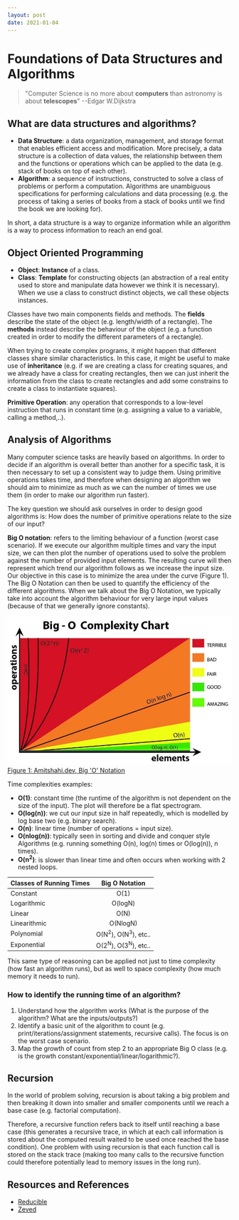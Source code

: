 ```yaml
---
layout: post
date: 2021-01-04
---
```


# Foundations of Data Structures and Algorithms

> "Computer Science is no more about **computers** than astronomy is about **telescopes**"
> --Edgar W.Dijkstra

## What are data structures and algorithms?
- **Data Structure**: a data organization, management, and storage format that enables efficient access and modification. More precisely, a data structure is a collection of data values, the relationship between them and the functions or operations which can be applied to the data (e.g. stack of books on top of each other).
- **Algorithm**: a sequence of instructions, constructed to solve a class of problems or perform a computation. Algorithms are unambiguous specifications for performing calculations and data processing (e.g. the process of taking a series of books from a stack of books until we find the book we are looking for).

In short, a data structure is a way to organize information while an algorithm is a way to process information to reach an end goal.

## Object Oriented Programming

- **Object**: **Instance** of a class.
- **Class**: **Template** for constructing objects (an abstraction of a real entity used to store and manipulate data however we think it is necessary). When we use a class to construct distinct objects, we call these objects instances.

Classes have two main components fields and methods. The **fields** describe the state of the object (e.g. length/width of a rectangle). The **methods** instead describe the behaviour of the object (e.g. a function created in order to modify the different parameters of a rectangle).

When trying to create complex programs, it might happen that different classes share similar characteristics. In this case, it might be useful to make use of **inheritance** (e.g. if we are creating a class for creating squares, and we already have a class for creating rectangles, then we can just inherit the information from the class to create rectangles and add some constrains to create a class to instantiate squares).

**Primitive Operation**: any operation that corresponds to a low-level instruction that runs in constant time (e.g. assigning a value to a variable, calling a method,..).

## Analysis of Algorithms

Many computer science tasks are heavily based on algorithms. In order to decide if an algorithm is overall better than another for a specific task, it is then necessary to set up a consistent way to judge them. Using primitive operations takes time, and therefore when designing an algorithm we should aim to minimize as much as we can the number of times we use them (in order to make our algorithm run faster).

The key question we should ask ourselves in order to design good algorithms is: How does the number of primitive operations relate to the size of our input?

**Big O notation**: refers to the limiting behaviour of a function (worst case scenario). If we execute our algorithm multiple times and vary the input size, we can then plot the number of operations used to solve the problem against the number of provided input elements. The resulting curve will then represent which trend our algorithm follows as we increase the input size. Our objective in this case is to minimize the area under the curve (Figure 1). The Big O Notation can then be used to quantify the efficiency of the different algorithms. When we talk about the Big O Notation, we typically take into account the algorithm behaviour for very large input values (because of that we generally ignore constants).

![](/assets/img/bigocomplexitychart.jpeg)<br>
[Figure 1: Amitshahi.dev, Big 'O' Notation](https://amitshahi.dev/blog/2019-06-23-big-o-notation/)

Time complexities examples:
- **O(1)**: constant time (the runtime of the algorithm is not dependent on the size of the input). The plot will therefore be a flat spectrogram.
- **O(log(n))**: we cut our input size in half repeatedly, which is modelled by log base two (e.g. binary search).
- **O(n)**: linear time (number of operations = input size).
- **O(nlog(n))**: typically seen in sorting and divide and conquer style Algorithms (e.g. running something O(n), log(n) times or  O(log(n)), n times).
- **O(n<sup>2</sup>)**: is slower than linear time and often occurs when working with 2 nested loops.

| Classes of Running Times      | Big O Notation     |
| ------------- |:-------------:|
| Constant      | O(1)          |
| Logarithmic   | O(logN)       |
| Linear        | O(N)          |
| Linearithmic  | O(NlogN)      |
| Polynomial    | O(N<sup>2</sup>), O(N<sup>3</sup>), etc.. |
| Exponential   | O(2<sup>N</sup>), O(3<sup>N</sup>), etc.. |

This same type of reasoning can be applied not just to time complexity (how fast an algorithm runs), but as well to space complexity (how much memory it needs to run).

### How to identify the running time of an algorithm?
1. Understand how the algorithm works (What is the purpose of the algorithm? What are the inputs/outputs?)
2. Identify a basic unit of the algorithm to count (e.g. print/iterations/assignment statements, recursive calls). The focus is on the worst case scenario.
3. Map the growth of count from step 2 to an appropriate Big O class (e.g. is the growth constant/exponential/linear/logarithmic?).

## Recursion
In the world of problem solving, recursion is about taking a big problem and then breaking it down into smaller and smaller components until we reach a base case (e.g. factorial computation).

Therefore, a recursive function refers back to itself until reaching a base case (this generates a recursive trace, in which at each call information is stored about the computed result waited to be used once reached the base condition). One problem with using recursion is that each function call is stored on the stack trace (making too many calls to the recursive function could therefore potentially lead to memory issues in the long run).

## Resources and References
- [Reducible](https://www.youtube.com/channel/UCK8XIGR5kRidIw2fWqwyHRA/videos)
- [Zeved](https://www.youtube.com/channel/UC0dnuYW1-BKqBLBBC3E_diA)
